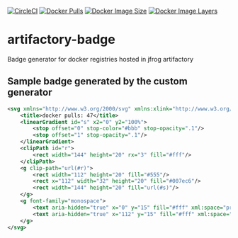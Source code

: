 [![CircleCI](https://circleci.com/gh/devatherock/artifactory-badge.svg?style=svg)](https://circleci.com/gh/devatherock/artifactory-badge)
[![Docker Pulls](https://img.shields.io/docker/pulls/devatherock/artifactory-badge.svg)](https://hub.docker.com/r/devatherock/artifactory-badge/)
[![Docker Image Size](https://img.shields.io/docker/image-size/devatherock/artifactory-badge.svg?sort=date)](https://hub.docker.com/r/devatherock/artifactory-badge/)
[![Docker Image Layers](https://img.shields.io/microbadger/layers/devatherock/artifactory-badge.svg)](https://microbadger.com/images/devatherock/artifactory-badge)
# artifactory-badge
Badge generator for docker registries hosted in jfrog artifactory

## Sample badge generated by the custom generator
```xml
<svg xmlns="http://www.w3.org/2000/svg" xmlns:xlink="http://www.w3.org/1999/xlink" width="144" height="20" role="img" aria-label="docker pulls: 47">
    <title>docker pulls: 47</title>
    <linearGradient id="s" x2="0" y2="100%">
        <stop offset="0" stop-color="#bbb" stop-opacity=".1"/>
        <stop offset="1" stop-opacity=".1"/>
    </linearGradient>
    <clipPath id="r">
        <rect width="144" height="20" rx="3" fill="#fff"/>
    </clipPath>
    <g clip-path="url(#r)">
        <rect width="112" height="20" fill="#555"/>
        <rect x="112" width="32" height="20" fill="#007ec6"/>
        <rect width="144" height="20" fill="url(#s)"/>
    </g>
    <g font-family="monospace">
        <text aria-hidden="true" x="0" y="15" fill="#fff" xml:space="preserve">docker pulls</text>
        <text aria-hidden="true" x="112" y="15" fill="#fff" xml:space="preserve">47</text>
    </g>
</svg>
```
